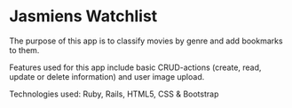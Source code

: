 # Jasmiens Watchlist

The purpose of this app is to classify movies by genre and add bookmarks to them.

Features used for this app include basic CRUD-actions (create, read, update or delete information) and user image upload.

Technologies used: Ruby, Rails, HTML5, CSS & Bootstrap
